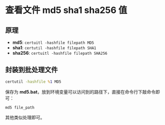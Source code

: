 # 查看文件 md5 sha1 sha256 值

## 原理

-   **md5**: `certuitl -hashfile filepath MD5`
-   **sha1**: `certutil -hashfile filepath SHA1`
-   **sha256**: `certuitl -hashfile filepath SHA256`

## 封装到批处理文件

```bat
certutil -hashfile %1 MD5
```

保存为 **md5.bat**，放到环境变量可以访问到的路径下，直接在命令行下敲命令即可：

```shell
md5 file_path
```

其他类似处理即可。
